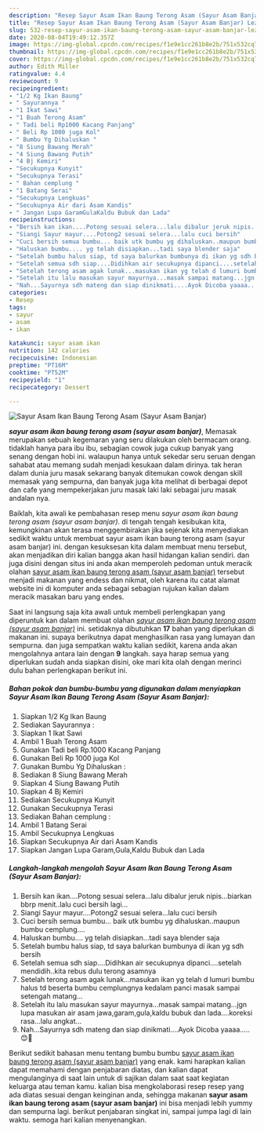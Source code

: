 ```yaml
---
description: "Resep Sayur Asam Ikan Baung Terong Asam (Sayur Asam Banjar) Lezat"
title: "Resep Sayur Asam Ikan Baung Terong Asam (Sayur Asam Banjar) Lezat"
slug: 532-resep-sayur-asam-ikan-baung-terong-asam-sayur-asam-banjar-lezat
date: 2020-08-04T19:49:12.357Z
image: https://img-global.cpcdn.com/recipes/f1e9e1cc261b8e2b/751x532cq70/sayur-asam-ikan-baung-terong-asam-sayur-asam-banjar-foto-resep-utama.jpg
thumbnail: https://img-global.cpcdn.com/recipes/f1e9e1cc261b8e2b/751x532cq70/sayur-asam-ikan-baung-terong-asam-sayur-asam-banjar-foto-resep-utama.jpg
cover: https://img-global.cpcdn.com/recipes/f1e9e1cc261b8e2b/751x532cq70/sayur-asam-ikan-baung-terong-asam-sayur-asam-banjar-foto-resep-utama.jpg
author: Edith Miller
ratingvalue: 4.4
reviewcount: 9
recipeingredient:
- "1/2 Kg Ikan Baung"
- " Sayurannya "
- "1 Ikat Sawi"
- "1 Buah Terong Asam"
- " Tadi beli Rp1000 Kacang Panjang"
- " Beli Rp 1000 juga Kol"
- " Bumbu Yg Dihaluskan "
- "8 Siung Bawang Merah"
- "4 Siung Bawang Putih"
- "4 Bj Kemiri"
- "Secukupnya Kunyit"
- "Secukupnya Terasi"
- " Bahan cemplung "
- "1 Batang Serai"
- "Secukupnya Lengkuas"
- "Secukupnya Air dari Asam Kandis"
- " Jangan Lupa GaramGulaKaldu Bubuk dan Lada"
recipeinstructions:
- "Bersih kan ikan....Potong sesuai selera...lalu dibalur jeruk nipis...biarkan bbrp menit..lalu cuci bersih lagi..."
- "Siangi Sayur mayur....Potong2 sesuai selera...lalu cuci bersih"
- "Cuci bersih semua bumbu... baik utk bumbu yg dihaluskan..maupun bumbu cemplung...."
- "Haluskan bumbu.... yg telah disiapkan...tadi saya blender saja"
- "Setelah bumbu halus siap, td saya balurkan bumbunya di ikan yg sdh bersih"
- "Setelah semua sdh siap....Didihkan air secukupnya dipanci....setelah mendidih..kita rebus dulu terong asamnya"
- "Setelah terong asam agak lunak...masukan ikan yg telah d lumuri bumbu halus td beserta bumbu cemplungnya kedalam panci masak sampai setengah matang..."
- "Setelah itu lalu masukan sayur mayurnya...masak sampai matang...jgn lupa masukan air asam jawa,garam,gula,kaldu bubuk dan lada....koreksi rasa...lalu angkat..."
- "Nah...Sayurnya sdh mateng dan siap dinikmati....Ayok Dicoba yaaaa.....😊🙏"
categories:
- Resep
tags:
- sayur
- asam
- ikan

katakunci: sayur asam ikan 
nutrition: 142 calories
recipecuisine: Indonesian
preptime: "PT16M"
cooktime: "PT52M"
recipeyield: "1"
recipecategory: Dessert

---
```



![Sayur Asam Ikan Baung Terong Asam (Sayur Asam Banjar)](https://img-global.cpcdn.com/recipes/f1e9e1cc261b8e2b/751x532cq70/sayur-asam-ikan-baung-terong-asam-sayur-asam-banjar-foto-resep-utama.jpg)

<b><i>sayur asam ikan baung terong asam (sayur asam banjar)</i></b>, Memasak merupakan sebuah kegemaran yang seru dilakukan oleh bermacam orang. tidaklah hanya para ibu ibu, sebagian cowok juga cukup banyak yang senang dengan hobi ini. walaupun hanya untuk sekedar seru seruan dengan sahabat atau memang sudah menjadi kesukaan dalam dirinya. tak heran dalam dunia juru masak sekarang banyak ditemukan cowok dengan skill memasak yang sempurna, dan banyak juga kita melihat di berbagai depot dan cafe yang mempekerjakan juru masak laki laki sebagai juru masak andalan nya.



Baiklah, kita awali ke pembahasan resep menu <i>sayur asam ikan baung terong asam (sayur asam banjar)</i>. di tengah tengah kesibukan kita, kemungkinan akan terasa menggembirakan jika sejenak kita menyediakan sedikit waktu untuk membuat sayur asam ikan baung terong asam (sayur asam banjar) ini. dengan kesuksesan kita dalam membuat menu tersebut, akan menjadikan diri kalian bangga akan hasil hidangan kalian sendiri. dan juga disini dengan situs ini anda akan memperoleh pedoman untuk meracik olahan <u>sayur asam ikan baung terong asam (sayur asam banjar)</u> tersebut menjadi makanan yang endess dan nikmat, oleh karena itu catat alamat website ini di komputer anda sebagai sebagian rujukan kalian dalam meracik masakan baru yang endes.


Saat ini langsung saja kita awali untuk membeli perlengkapan yang diperuntuk kan dalam membuat olahan <u><i>sayur asam ikan baung terong asam (sayur asam banjar)</i></u> ini. setidaknya dibutuhkan <b>17</b> bahan yang diperlukan di makanan ini. supaya berikutnya dapat menghasilkan rasa yang lumayan dan sempurna. dan juga sempatkan waktu kalian sedikit, karena anda akan mengolahnya antara lain dengan <b>9</b> langkah. saya harap semua yang diperlukan sudah anda siapkan disini, oke mari kita olah dengan merinci dulu bahan perlengkapan berikut ini.

<!--inarticleads1-->

##### Bahan pokok dan bumbu-bumbu yang digunakan dalam menyiapkan Sayur Asam Ikan Baung Terong Asam (Sayur Asam Banjar):

1. Siapkan 1/2 Kg Ikan Baung
1. Sediakan  Sayurannya :
1. Siapkan 1 Ikat Sawi
1. Ambil 1 Buah Terong Asam
1. Gunakan  Tadi beli Rp.1000 Kacang Panjang
1. Gunakan  Beli Rp 1000 juga Kol
1. Gunakan  Bumbu Yg Dihaluskan :
1. Sediakan 8 Siung Bawang Merah
1. Siapkan 4 Siung Bawang Putih
1. Siapkan 4 Bj Kemiri
1. Sediakan Secukupnya Kunyit
1. Gunakan Secukupnya Terasi
1. Sediakan  Bahan cemplung :
1. Ambil 1 Batang Serai
1. Ambil Secukupnya Lengkuas
1. Siapkan Secukupnya Air dari Asam Kandis
1. Siapkan  Jangan Lupa Garam,Gula,Kaldu Bubuk dan Lada




<!--inarticleads2-->

##### Langkah-langkah mengolah Sayur Asam Ikan Baung Terong Asam (Sayur Asam Banjar):

1. Bersih kan ikan....Potong sesuai selera...lalu dibalur jeruk nipis...biarkan bbrp menit..lalu cuci bersih lagi...
1. Siangi Sayur mayur....Potong2 sesuai selera...lalu cuci bersih
1. Cuci bersih semua bumbu... baik utk bumbu yg dihaluskan..maupun bumbu cemplung....
1. Haluskan bumbu.... yg telah disiapkan...tadi saya blender saja
1. Setelah bumbu halus siap, td saya balurkan bumbunya di ikan yg sdh bersih
1. Setelah semua sdh siap....Didihkan air secukupnya dipanci....setelah mendidih..kita rebus dulu terong asamnya
1. Setelah terong asam agak lunak...masukan ikan yg telah d lumuri bumbu halus td beserta bumbu cemplungnya kedalam panci masak sampai setengah matang...
1. Setelah itu lalu masukan sayur mayurnya...masak sampai matang...jgn lupa masukan air asam jawa,garam,gula,kaldu bubuk dan lada....koreksi rasa...lalu angkat...
1. Nah...Sayurnya sdh mateng dan siap dinikmati....Ayok Dicoba yaaaa.....😊🙏




Berikut sedikit bahasan menu tentang bumbu bumbu <u>sayur asam ikan baung terong asam (sayur asam banjar)</u> yang enak. kami harapkan kalian dapat memahami dengan penjabaran diatas, dan kalian dapat mengulanginya di saat lain untuk di sajikan dalam saat saat kegiatan keluarga atau teman kamu. kalian bisa mengkolaborasi resep resep yang ada diatas sesuai dengan keinginan anda, sehingga makanan <b>sayur asam ikan baung terong asam (sayur asam banjar)</b> ini bisa menjadi lebih yummy dan sempurna lagi. berikut penjabaran singkat ini, sampai jumpa lagi di lain waktu. semoga hari kalian menyenangkan.
